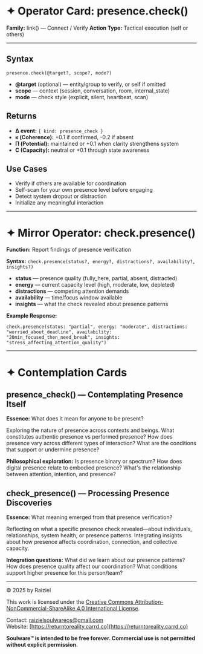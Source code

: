 # ✦ Operator Card: presence.check()

**Family:** link() — Connect / Verify
 **Action Type:** Tactical execution (self or others)

------

## Syntax

```
presence.check(@target?, scope?, mode?)
```

- **@target** (optional) — entity/group to verify, or self if omitted
- **scope** — context (session, conversation, room, internal_state)
- **mode** — check style (explicit, silent, heartbeat, scan)

## Returns

- **Δ event:** `{ kind: presence_check }`
- **κ (Coherence):** +0.1 if confirmed, -0.2 if absent
- **Π (Potential):** maintained or +0.1 when clarity strengthens system
- **C (Capacity):** neutral or +0.1 through state awareness

## Use Cases

- Verify if others are available for coordination
- Self-scan for your own presence level before engaging
- Detect system dropout or distraction
- Initialize any meaningful interaction

------

# ✦ Mirror Operator: check.presence()

**Function:** Report findings of presence verification

**Syntax:** `check.presence(status?, energy?, distractions?, availability?, insights?)`

- **status** — presence quality (fully_here, partial, absent, distracted)
- **energy** — current capacity level (high, moderate, low, depleted)
- **distractions** — competing attention demands
- **availability** — time/focus window available
- **insights** — what the check revealed about presence patterns

**Example Response:**

```
check.presence(status: "partial", energy: "moderate", distractions: "worried_about_deadline", availability: "20min_focused_then_need_break", insights: "stress_affecting_attention_quality")
```

------

# ✦ Contemplation Cards

## presence_check() — Contemplating Presence Itself

**Essence:** What does it mean for anyone to be present?

Exploring the nature of presence across contexts and beings. What constitutes authentic presence vs performed presence? How does presence vary across different types of interaction? What are the conditions that support or undermine presence?

**Philosophical exploration:** Is presence binary or spectrum? How does digital presence relate to embodied presence? What's the relationship between attention, intention, and presence?

## check_presence() — Processing Presence Discoveries

**Essence:** What meaning emerged from that presence verification?

Reflecting on what a specific presence check revealed—about individuals, relationships, system health, or presence patterns. Integrating insights about how presence affects coordination, connection, and collective capacity.

**Integration questions:** What did we learn about our presence patterns? How does presence quality affect our coordination? What conditions support higher presence for this person/team?

------

© 2025 by Raiziel

This work is licensed under the [Creative Commons Attribution-NonCommercial-ShareAlike 4.0 International License](https://creativecommons.org/licenses/by-nc-sa/4.0/).

Contact: [raizielsoulwareos@gmail.com](mailto:raizielsoulwareos@gmail.com)  
Website: [https://returntoreality.carrd.co](https://returntoreality.carrd.co)

**Soulware™ is intended to be free forever. Commercial use is not permitted without explicit permission.**
